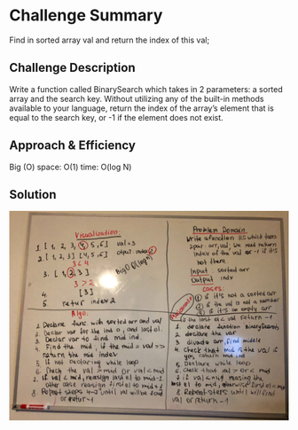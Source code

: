 # Challenge Summary
Find in sorted array val and return the index of this val;

## Challenge Description
Write a function called BinarySearch which takes in 2 parameters: a sorted array and the search key. Without utilizing any of the built-in methods available to your language, return the index of the array’s element that is equal to the search key, or -1 if the element does not exist.

## Approach & Efficiency
Big (O)
space: O(1)
time: O(log N)

## Solution
![pseudocode](binary.jpg)